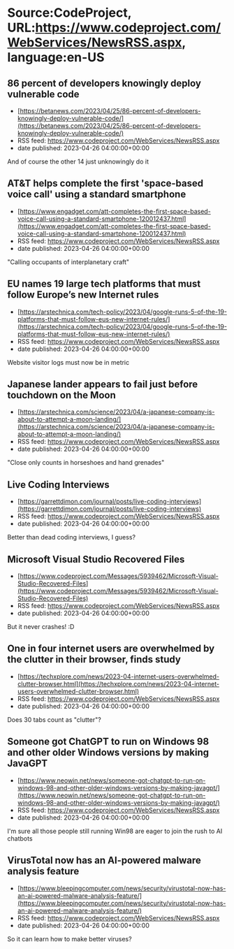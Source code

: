 # Source:CodeProject, URL:https://www.codeproject.com/WebServices/NewsRSS.aspx, language:en-US

## 86 percent of developers knowingly deploy vulnerable code
 - [https://betanews.com/2023/04/25/86-percent-of-developers-knowingly-deploy-vulnerable-code/](https://betanews.com/2023/04/25/86-percent-of-developers-knowingly-deploy-vulnerable-code/)
 - RSS feed: https://www.codeproject.com/WebServices/NewsRSS.aspx
 - date published: 2023-04-26 04:00:00+00:00

And of course the other 14 just unknowingly do it

## AT&T helps complete the first 'space-based voice call' using a standard smartphone
 - [https://www.engadget.com/att-completes-the-first-space-based-voice-call-using-a-standard-smartphone-120012437.html](https://www.engadget.com/att-completes-the-first-space-based-voice-call-using-a-standard-smartphone-120012437.html)
 - RSS feed: https://www.codeproject.com/WebServices/NewsRSS.aspx
 - date published: 2023-04-26 04:00:00+00:00

"Calling occupants of interplanetary craft"

## EU names 19 large tech platforms that must follow Europe’s new Internet rules
 - [https://arstechnica.com/tech-policy/2023/04/google-runs-5-of-the-19-platforms-that-must-follow-eus-new-internet-rules/](https://arstechnica.com/tech-policy/2023/04/google-runs-5-of-the-19-platforms-that-must-follow-eus-new-internet-rules/)
 - RSS feed: https://www.codeproject.com/WebServices/NewsRSS.aspx
 - date published: 2023-04-26 04:00:00+00:00

Website visitor logs must now be in metric

## Japanese lander appears to fail just before touchdown on the Moon
 - [https://arstechnica.com/science/2023/04/a-japanese-company-is-about-to-attempt-a-moon-landing/](https://arstechnica.com/science/2023/04/a-japanese-company-is-about-to-attempt-a-moon-landing/)
 - RSS feed: https://www.codeproject.com/WebServices/NewsRSS.aspx
 - date published: 2023-04-26 04:00:00+00:00

"Close only counts in horseshoes and hand grenades"

## Live Coding Interviews
 - [https://garrettdimon.com/journal/posts/live-coding-interviews](https://garrettdimon.com/journal/posts/live-coding-interviews)
 - RSS feed: https://www.codeproject.com/WebServices/NewsRSS.aspx
 - date published: 2023-04-26 04:00:00+00:00

Better than dead coding interviews, I guess?

## Microsoft Visual Studio Recovered Files
 - [https://www.codeproject.com/Messages/5939462/Microsoft-Visual-Studio-Recovered-Files](https://www.codeproject.com/Messages/5939462/Microsoft-Visual-Studio-Recovered-Files)
 - RSS feed: https://www.codeproject.com/WebServices/NewsRSS.aspx
 - date published: 2023-04-26 04:00:00+00:00

But it never crashes! :D

## One in four internet users are overwhelmed by the clutter in their browser, finds study
 - [https://techxplore.com/news/2023-04-internet-users-overwhelmed-clutter-browser.html](https://techxplore.com/news/2023-04-internet-users-overwhelmed-clutter-browser.html)
 - RSS feed: https://www.codeproject.com/WebServices/NewsRSS.aspx
 - date published: 2023-04-26 04:00:00+00:00

Does 30 tabs count as "clutter"?

## Someone got ChatGPT to run on Windows 98 and other older Windows versions by making JavaGPT
 - [https://www.neowin.net/news/someone-got-chatgpt-to-run-on-windows-98-and-other-older-windows-versions-by-making-javagpt/](https://www.neowin.net/news/someone-got-chatgpt-to-run-on-windows-98-and-other-older-windows-versions-by-making-javagpt/)
 - RSS feed: https://www.codeproject.com/WebServices/NewsRSS.aspx
 - date published: 2023-04-26 04:00:00+00:00

I'm sure all those people still running Win98 are eager to join the rush to AI chatbots

## VirusTotal now has an AI-powered malware analysis feature
 - [https://www.bleepingcomputer.com/news/security/virustotal-now-has-an-ai-powered-malware-analysis-feature/](https://www.bleepingcomputer.com/news/security/virustotal-now-has-an-ai-powered-malware-analysis-feature/)
 - RSS feed: https://www.codeproject.com/WebServices/NewsRSS.aspx
 - date published: 2023-04-26 04:00:00+00:00

So it can learn how to make better viruses?

